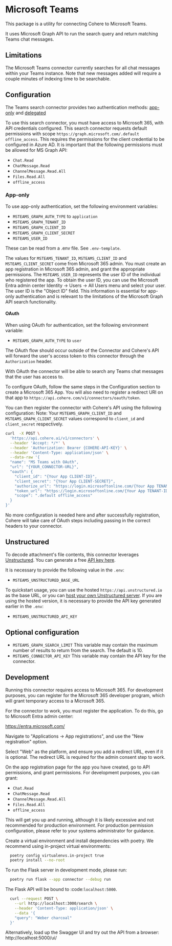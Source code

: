 # Microsoft Teams

This package is a utility for connecting Cohere to Microsoft Teams.

It uses Microsoft Graph API to run the search query and return matching Teams chat messages.

## Limitations

The Microsoft Teams connector currently searches for all chat messages within your Teams instance. 
Note that new messages added will require a couple minutes of indexing time to be searchable.

## Configuration
The Teams search connector provides two authentication
methods: [app-only](https://learn.microsoft.com/en-us/graph/auth-v2-service)
and [delegated](https://learn.microsoft.com/en-us/graph/auth-v2-user)

To use this search connector, you must have access to Microsoft 365, with API
credentials configured. This search connector requests default permissions with scope
`https://graph.microsoft.com/.default offline_access`. This requires the permissions for the
client credential to be configured in Azure AD. It is important that the following
permissions must be allowed for MS Graph API:

- `Chat.Read`
- `ChatMessage.Read`
- `ChannelMessage.Read.All`
- `Files.Read.All`
- `offline_access`


### App-only
To use app-only authentication, set the following environment variables:

- `MSTEAMS_GRAPH_AUTH_TYPE` to `application`
- `MSTEAMS_GRAPH_TENANT_ID`
- `MSTEAMS_GRAPH_CLIENT_ID`
- `MSTEAMS_GRAPH_CLIENT_SECRET`
- `MSTEAMS_USER_ID`

These can be read from a .env file. See `.env-template`.

The values for `MSTEAMS_TENANT_ID`, `MSTEAMS_CLIENT_ID` and `MSTEAMS_CLIENT_SECRET` come from
Microsoft 365 admin. You must create an app registration in Microsoft 365 admin, and grant
the appropriate permissions. The `MSTEAMS_USER_ID` represents the user ID of the individual who registered the app.
To obtain the user ID, you can use the Microsoft Entra admin center Identity -> Users -> All Users menu and select
your user. The user ID is the "Object ID" field. This information is essential for app-only authentication and is
relevant to the limitations of the Microsoft Graph API search functionality.



#### OAuth

When using OAuth for authentication, set the following environment variable:

- `MSTEAMS_GRAPH_AUTH_TYPE` to `user`

The OAuth flow should occur outside of the Connector and Cohere's API will forward the user's access token
to this connector through the `Authorization` header.

With OAuth the connector will be able to search any Teams chat messages that the user has access to.

To configure OAuth, follow the same steps in the Configuration section to create a Microsoft 365 App. 
You will also need to register a redirect URI on that app to `https://api.cohere.com/v1/connectors/oauth/token`.

You can then register the connector with Cohere's API using the following configuration:
Note: Your `MSTEAMS_GRAPH_CLIENT_ID` and `MSTEAMS_GRAPH_CLIENT_SECRET` values correspond to `client_id` and `client_secret` respectively.

```bash
curl  -X POST \
  'https://api.cohere.ai/v1/connectors' \
  --header 'Accept: */*' \
  --header 'Authorization: Bearer {COHERE-API-KEY}' \
  --header 'Content-Type: application/json' \
  --data-raw '{
  "name": "MS Teams with OAuth",
  "url": "{YOUR_CONNECTOR-URL}",
  "oauth": {
    "client_id": "{Your App CLIENT-ID}",
    "client_secret": "{Your App CLIENT-SECRET}",
    "authorize_url": "https://login.microsoftonline.com/{Your App TENANT-ID}/oauth2/v2.0/authorize"
    "token_url": "https://login.microsoftonline.com/{Your App TENANT-ID}/oauth2/v2.0/token"
    "scope": ".default offline_access"
  }
}'
```
No more configuration is needed here and after successfully registration, 
Cohere will take care of OAuth steps including passing in the correct headers to your connector.

## Unstructured

To decode attachment's file contents, this connector leverages [Unstructured](https://unstructured.io). You can generate a free [API key here](https://unstructured.io/api-key).

It is necessary to provide the following value in the `.env`:

- `MSTEAMS_UNSTRUCTURED_BASE_URL`


To quickstart usage, you can use the hosted `https://api.unstructured.io` as the base URL, 
or you can [host your own Unstructured server](https://unstructured-io.github.io/unstructured/apis/usage_methods.html). 
If you are using the hosted version, it is necessary to provide the API key generated earlier in the `.env`:

- `MSTEAMS_UNSTRUCTURED_API_KEY`


## Optional configuration
- `MSTEAMS_GRAPH_SEARCH_LIMIT` 
  This variable may contain the maximum number of results to return from the search. The default is 10.  
- `MSTEAMS_CONNECTOR_API_KEY`
  This variable may contain the API key for the connector.

## Development

Running this connector requires access to Microsoft 365. For development purposes,
you can register for the Microsoft 365 developer program, which will grant temporary
access to a Microsoft 365.

For the connector to work, you must register the application. To do this, go to
Microsoft Entra admin center:

https://entra.microsoft.com/

Navigate to "Applications -> App registrations", and use the "New registration" option.

Select "Web" as the platform, and ensure you add a redirect URL, even if it is optional.
The redirect URL is required for the admin consent step to work. 

On the app registration page for the app you have created, go to API permissions, and
grant permissions. For development purposes, you can grant:

- `Chat.Read`
- `ChatMessage.Read`
- `ChannelMessage.Read.All`
- `Files.Read.All`
- `offline_access`

This will get you up and running, although it is likely excessive and not recommended
for production environment. For production permission configuration, please refer to
your systems administrator for guidance.

Create a virtual environment and install dependencies with poetry. We recommend using in-project virtual environments:

```bash
  poetry config virtualenvs.in-project true
  poetry install --no-root
```

To run the Flask server in development mode, please run:

```bash
  poetry run flask --app connector --debug run
```

The Flask API will be bound to :code:`localhost:5000`.

```bash
  curl --request POST \
    --url http://localhost:3000/search \
    --header 'Content-Type: application/json' \
    --data '{
    "query": "Weber charcoal"
  }'
```

Alternatively, load up the Swagger UI and try out the API from a browser: http://localhost:5000/ui/
